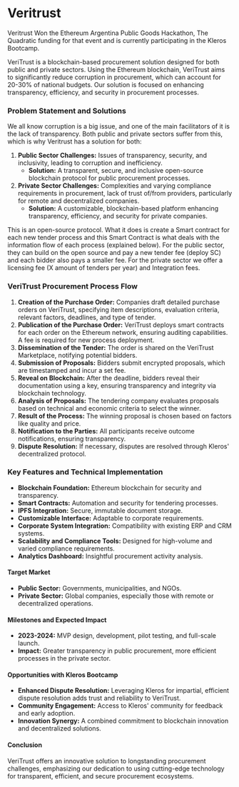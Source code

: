 # Veritrust

Veritrust Won the Ethereum Argentina Public Goods Hackathon, The Quadratic funding for that event and is currently participating in the Kleros Bootcamp.&#x20;

VeriTrust is a blockchain-based procurement solution designed for both public and private sectors. Using the Ethereum blockchain, VeriTrust aims to significantly reduce corruption in procurement, which can account for 20-30% of national budgets. Our solution is focused on enhancing transparency, efficiency, and security in procurement processes.

### **Problem Statement and Solutions**

We all know corruption is a big issue, and one of the main facilitators of it is the lack of transparency. Both public and private sectors suffer from this, which is why Veritrust has a solution for both:&#x20;

1. **Public Sector Challenges:** Issues of transparency, security, and inclusivity, leading to corruption and inefficiency.
   * **Solution:** A transparent, secure, and inclusive open-source blockchain protocol for public procurement processes.
2. **Private Sector Challenges:** Complexities and varying compliance requirements in procurement, lack of trust of/from providers, particularly for remote and decentralized companies.
   * **Solution:** A customizable, blockchain-based platform enhancing transparency, efficiency, and security for private companies.

This is an open-source protocol. What it does is create a Smart contract for each new tender process and this Smart Contract is what deals with the information flow of each process (explained below). For the public sector, they can build on the open source and pay a new tender fee (deploy SC) and each bidder also pays a smaller fee. For the private sector we offer a licensing fee (X amount of tenders per year) and Integration fees.

### **VeriTrust Procurement Process Flow**

1. **Creation of the Purchase Order:** Companies draft detailed purchase orders on VeriTrust, specifying item descriptions, evaluation criteria, relevant factors, deadlines, and type of tender.
2. **Publication of the Purchase Order:** VeriTrust deploys smart contracts for each order on the Ethereum network, ensuring auditing capabilities. A fee is required for new process deployment.
3. **Dissemination of the Tender:** The order is shared on the VeriTrust Marketplace, notifying potential bidders.
4. **Submission of Proposals:** Bidders submit encrypted proposals, which are timestamped and incur a set fee.
5. **Reveal on Blockchain:** After the deadline, bidders reveal their documentation using a key, ensuring transparency and integrity via blockchain technology.
6. **Analysis of Proposals:** The tendering company evaluates proposals based on technical and economic criteria to select the winner.
7. **Result of the Process:** The winning proposal is chosen based on factors like quality and price.
8. **Notification to the Parties:** All participants receive outcome notifications, ensuring transparency.
9. **Dispute Resolution:** If necessary, disputes are resolved through Kleros' decentralized protocol.

### **Key Features and Technical Implementation**

* **Blockchain Foundation:** Ethereum blockchain for security and transparency.
* **Smart Contracts:** Automation and security for tendering processes.
* **IPFS Integration:** Secure, immutable document storage.
* **Customizable Interface:** Adaptable to corporate requirements.
* **Corporate System Integration:** Compatibility with existing ERP and CRM systems.
* **Scalability and Compliance Tools:** Designed for high-volume and varied compliance requirements.
* **Analytics Dashboard:** Insightful procurement activity analysis.

#### **Target Market**

* **Public Sector:** Governments, municipalities, and NGOs.
* **Private Sector:** Global companies, especially those with remote or decentralized operations.

#### **Milestones and Expected Impact**

* **2023-2024:** MVP design, development, pilot testing, and full-scale launch.
* **Impact:** Greater transparency in public procurement, more efficient processes in the private sector.

#### **Opportunities with Kleros Bootcamp**

* **Enhanced Dispute Resolution:** Leveraging Kleros for impartial, efficient dispute resolution adds trust and reliability to VeriTrust.
* **Community Engagement:** Access to Kleros' community for feedback and early adoption.
* **Innovation Synergy:** A combined commitment to blockchain innovation and decentralized solutions.

#### **Conclusion**

VeriTrust offers an innovative solution to longstanding procurement challenges, emphasizing our dedication to using cutting-edge technology for transparent, efficient, and secure procurement ecosystems.
